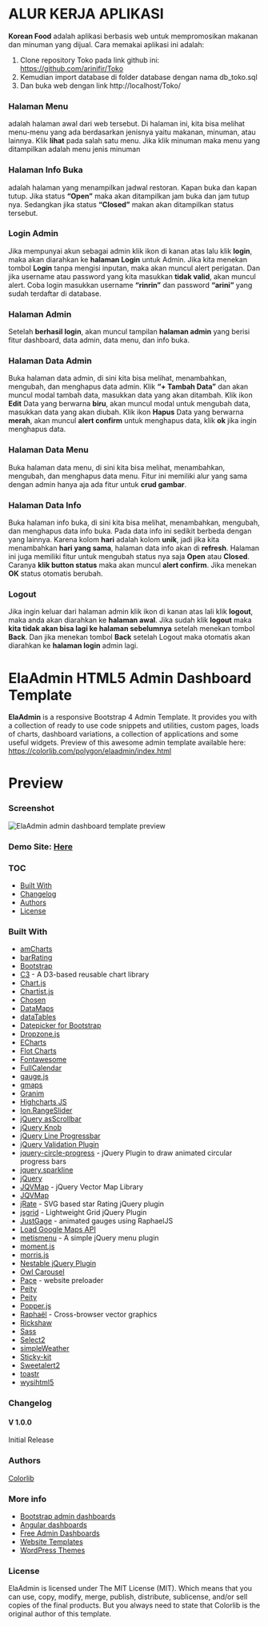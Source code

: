 # ALUR KERJA APLIKASI
**Korean Food** adalah aplikasi berbasis web untuk mempromosikan makanan dan minuman yang dijual. Cara memakai aplikasi ini adalah:
1.	Clone repository Toko pada link github ini: https://github.com/arinifir/Toko
2.	Kemudian import database di folder database dengan nama db_toko.sql
3.	Dan buka web dengan link http://localhost/Toko/
### Halaman Menu
adalah halaman awal dari web tersebut. Di halaman ini, kita bisa melihat menu-menu yang ada berdasarkan jenisnya yaitu makanan, minuman, atau lainnya. Klik **lihat** pada salah satu menu. Jika klik minuman maka menu yang ditampilkan adalah menu jenis minuman
### Halaman Info Buka 
adalah halaman yang menampilkan jadwal restoran. Kapan buka dan kapan tutup. Jika status **“Open”** maka akan ditampilkan jam buka dan jam tutup nya. Sedangkan jika status **“Closed”** makan akan ditampilkan status tersebut.
### Login Admin
Jika mempunyai akun sebagai admin klik ikon di kanan atas lalu klik **login**, maka akan diarahkan ke **halaman Login** untuk Admin. Jika kita menekan tombol **Login** tanpa mengisi inputan, maka akan muncul alert perigatan. Dan jika username atau password yang kita masukkan **tidak valid**, akan muncul alert. Coba login masukkan username **“rinrin”** dan password **“arini”** yang sudah terdaftar di database.
### Halaman Admin
Setelah **berhasil login**, akan muncul tampilan **halaman admin** yang berisi fitur dashboard, data admin, data menu, dan info buka.
### Halaman Data Admin
Buka halaman data admin, di sini kita bisa melihat, menambahkan, mengubah, dan menghapus data admin. Klik **“+ Tambah Data”** dan akan muncul modal tambah data, masukkan data yang akan ditambah. Klik ikon **Edit** Data yang berwarna **biru**, akan muncul modal untuk mengubah data, masukkan data yang akan diubah. Klik ikon **Hapus** Data yang berwarna **merah**, akan muncul **alert confirm** untuk menghapus data, klik **ok** jika ingin menghapus data.
### Halaman Data Menu
Buka halaman data menu, di sini kita bisa melihat, menambahkan, mengubah, dan menghapus data menu. Fitur ini memiliki alur yang sama dengan admin hanya aja ada fitur untuk **crud gambar**.
### Halaman Data Info
Buka halaman info buka, di sini kita bisa melihat, menambahkan, mengubah, dan menghapus data info buka. Pada data info ini sedikit berbeda dengan yang lainnya. Karena kolom **hari** adalah kolom **unik**, jadi jika kita menambahkan **hari yang sama**, halaman data info akan di **refresh**. Halaman ini juga memiliki fitur untuk mengubah status nya saja **Open** atau **Closed**. Caranya **klik button status** maka akan muncul **alert confirm**. Jika menekan **OK** status otomatis berubah.
### Logout
Jika ingin keluar dari halaman admin klik ikon di kanan atas lali klik **logout**, maka anda akan diarahkan ke **halaman awal**. Jika sudah klik **logout** maka **kita tidak akan bisa lagi ke halaman sebelumnya** setelah menekan tombol **Back**. Dan jika menekan tombol **Back** setelah Logout maka otomatis akan diarahkan ke **halaman login** admin lagi.
 



# ElaAdmin HTML5 Admin Dashboard Template
**ElaAdmin** is a responsive Bootstrap 4 Admin Template. It provides you with a collection of ready to use code snippets and utilities, custom pages, loads of charts, dashboard variations, a collection of applications and some useful widgets. Preview of this awesome admin template available here: https://colorlib.com/polygon/elaadmin/index.html

# Preview

### Screenshot

![ElaAdmin admin dashboard template preview](https://colorlib.com/wp/wp-content/uploads/sites/2/ela-admin-free-admin-panel-template.jpg)

### Demo Site: [Here](https://colorlib.com/polygon/elaadmin/index.html)

### TOC
- [Built With](#built-with)
- [Changelog](#changelog)
- [Authors](#authors)
- [License](#license)

### Built With

- [amCharts](https://www.amcharts.com/)
- [barRating](http://github.com/antennaio/jquery-bar-rating)
- [Bootstrap](http://getbootstrap.com/)
- [C3](https://github.com/c3js/c3) - A D3-based reusable chart library
- [Chart.js](http://www.chartjs.org/)
- [Chartist.js](https://gionkunz.github.io/chartist-js/)
- [Chosen](https://harvesthq.github.io/chosen/)
- [DataMaps](http://datamaps.github.io/)
- [dataTables](https://datatables.net/)
- [Datepicker for Bootstrap](https://github.com/uxsolutions/bootstrap-datepicker)
- [Dropzone.js](http://www.dropzonejs.com)
- [ECharts](https://github.com/ecomfe/echarts/)
- [Flot Charts](http://www.flotcharts.org/)
- [Fontawesome](http://fontawesome.io/)
- [FullCalendar](https://fullcalendar.io/)
- [gauge.js](http://bernii.github.io/gauge.js/)
- [gmaps](https://hpneo.github.io/gmaps/)
- [Granim](https://sarcadass.github.io/granim.js)
- [Highcharts JS](http://www.highcharts.com/)
- [Ion.RangeSlider](https://github.com/IonDen/ion.rangeSlider)
- [jQuery asScrollbar](https://github.com/amazingSurge/jquery-asScrollbar)
- [jQuery Knob](https://github.com/aterrien/jQuery-Knob)
- [jQuery Line Progressbar](https://kingrayhan.github.io/LineProgressbar/)
- [jQuery Validation Plugin](http://jqueryvalidation.org/)
- [jquery-circle-progress](http://kottenator.github.io/jquery-circle-progress/) - jQuery Plugin to draw animated circular progress bars
- [jquery.sparkline](http://omnipotent.net/jquery.sparkline/)
- [jQuery](https://jquery.com/)
- [JQVMap](https://github.com/manifestinteractive/jqvmap/) - jQuery Vector Map Library
- [JQVMap](https://jqvmap.com/)
- [jRate](https://github.com/senthilporunan/jRate) - SVG based star Rating jQuery plugin
- [jsgrid](https://github.com/tabalinas/jsgrid) - Lightweight Grid jQuery Plugin
- [JustGage](http://www.justgage.com) - animated gauges using RaphaelJS
- [Load Google Maps API](https://github.com/yuanqing/load-google-maps-api)
- [metismenu](https://github.com/onokumus/metisMenu) - A simple jQuery menu plugin
- [moment.js](https://momentjs.com)
- [morris.js](http://morrisjs.github.io/morris.js/)
- [Nestable jQuery Plugin](https://github.com/dbushell/Nestable)
- [Owl Carousel](https://github.com/OwlCarousel2/OwlCarousel2)
- [Pace](https://github.com/HubSpot/pace) - website preloader
- [Peity](http://benpickles.github.io/peity)
- [Peity](http://benpickles.github.io/peity/)
- [Popper.js](https://popper.js.org/)
- [Raphaël](https://github.com/DmitryBaranovskiy/raphael) - Cross-browser vector graphics
- [Rickshaw](https://github.com/shutterstock/rickshaw)
- [Sass](http://sass-lang.com/)
- [Select2](https://github.com/select2/select2)
- [simpleWeather](http://simpleweatherjs.com )
- [Sticky-kit](https://github.com/leafo/sticky-kit)
- [Sweetalert2](https://github.com/sweetalert2/sweetalert2)
- [toastr](https://github.com/CodeSeven/toastr)
- [wysihtml5](https://github.com/xing/wysihtml5)


### Changelog
#### V 1.0.0
Initial Release
### Authors
[Colorlib](https://colorlib.com)

### More info
- [Bootstrap admin dashboards](https://colorlib.com/wp/free-bootstrap-admin-dashboard-templates/)
- [Angular dashboards](https://colorlib.com/wp/angularjs-admin-templates/)
- [Free Admin Dashboards](https://colorlib.com/wp/free-html5-admin-dashboard-templates/)
- [Website Templates](https://colorlib.com/wp/templates/)
- [WordPress Themes](https://colorlib.com/wp/free-wordpress-themes/)

### License

ElaAdmin is licensed under The MIT License (MIT). Which means that you can use, copy, modify, merge, publish, distribute, sublicense, and/or sell copies of the final products. But you always need to state that Colorlib is the original author of this template.
